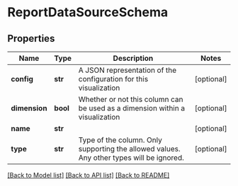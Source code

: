 # ReportDataSourceSchema

## Properties
Name | Type | Description | Notes
------------ | ------------- | ------------- | -------------
**config** | **str** | A JSON representation of the configuration for this visualization | [optional] 
**dimension** | **bool** | Whether or not this column can be used as a dimension within a visualization | [optional] 
**name** | **str** |  | [optional] 
**type** | **str** | Type of the column.  Only supporting the allowed values.  Any other types will be ignored. | [optional] 

[[Back to Model list]](../README.md#documentation-for-models) [[Back to API list]](../README.md#documentation-for-api-endpoints) [[Back to README]](../README.md)


